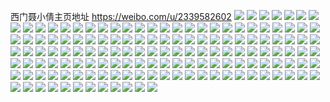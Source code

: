 西门聂小倩主页地址 https://weibo.com/u/2339582602 
![](https://wx4.sinaimg.cn/mw2000/8b73328agy1h826eekd84j21r13404qs.jpg) 
![](https://wx4.sinaimg.cn/mw2000/8b73328agy1h81bfos3i6j21p429h1ky.jpg) 
![](https://wx4.sinaimg.cn/mw2000/8b73328agy1h81hf6blzbj21r12c1u0x.jpg) 
![](https://wx4.sinaimg.cn/mw2000/8b73328agy1h81bfvj2eqj226y2xub2b.jpg) 
![](https://wx4.sinaimg.cn/mw2000/8b73328agy1h817q5dqw8j21o0280qv5.jpg) 
![](https://wx4.sinaimg.cn/mw2000/8b73328agy1h81bg91wwrj21vh2hzkjl.jpg) 
![](https://wx4.sinaimg.cn/mw2000/8b73328agy1h81bg1l4b6j21o0280npd.jpg) 
![](https://wx4.sinaimg.cn/mw2000/8b73328agy1h81d7ap9mij22c0340hdy.jpg) 
![](https://wx4.sinaimg.cn/mw2000/8b73328agy1h826jkc9v7j22282qzqv5.jpg) 
![](https://wx4.sinaimg.cn/mw2000/8b73328agy1h826fjwnbpj20t712xb29.jpg) 
![](https://wx4.sinaimg.cn/mw2000/8b73328agy1h81cdy0mjqj22c03401ky.jpg) 
![](https://wx4.sinaimg.cn/mw2000/8b73328agy1h81bfygq9ej227u2yge82.jpg) 
![](https://wx4.sinaimg.cn/mw2000/8b73328agy1h81hfwlaclj22c0340qv5.jpg) 
![](https://wx4.sinaimg.cn/mw2000/8b73328aly1h7iif3dxqaj22c0340e84.jpg) 
![](https://wx4.sinaimg.cn/mw2000/8b73328aly1h7iifd1vsdj220h2onkjm.jpg) 
![](https://wx4.sinaimg.cn/mw2000/8b73328aly1h7iieurgulj21df1tve82.jpg) 
![](https://wx4.sinaimg.cn/mw2000/8b73328aly1h7iinw2501j22c0340u0y.jpg) 
![](https://wx4.sinaimg.cn/mw2000/8b73328aly1h7iiew5ry8j21ph2bwb29.jpg) 
![](https://wx4.sinaimg.cn/mw2000/8b73328aly1h7iin7j8zbj22c03401kx.jpg) 
![](https://wx4.sinaimg.cn/mw2000/8b73328aly1h7iif5ds2pj223a2sde82.jpg) 
![](https://wx4.sinaimg.cn/mw2000/8b73328aly1h7iifhhorsj22a331h4qq.jpg) 
![](https://wx4.sinaimg.cn/mw2000/8b73328aly1h7iieqctddj229c30gu0y.jpg) 
![](https://wx4.sinaimg.cn/mw2000/8b73328aly1h7iiff28lrj22c0340e82.jpg) 
![](https://wx4.sinaimg.cn/mw2000/8b73328aly1h7iifolfusj22382scb29.jpg) 
![](https://wx4.sinaimg.cn/mw2000/8b73328aly1h7iifsbig9j22c0340u0z.jpg) 
![](https://wx4.sinaimg.cn/mw2000/8b73328agy1h6x57y19uvj21np27l15d.jpg) 
![](https://wx4.sinaimg.cn/mw2000/8b73328agy1h6x5rttrtbj21481hm1fd.jpg) 
![](https://wx4.sinaimg.cn/mw2000/8b73328agy1h6x57svzz2j21ol28se82.jpg) 
![](https://wx4.sinaimg.cn/mw2000/8b73328agy1h6x57twqslj21ie20jnpd.jpg) 
![](https://wx4.sinaimg.cn/mw2000/8b73328agy1h6x57rh0hbj21qe2b64qq.jpg) 
![](https://wx4.sinaimg.cn/mw2000/8b73328agy1h6x5ri64nfj21r02c1hdt.jpg) 
![](https://wx4.sinaimg.cn/mw2000/8b73328agy1h6x57x4fypj21401e00zc.jpg) 
![](https://wx4.sinaimg.cn/mw2000/8b73328agy1h6x5rs563dj22592v0k0x.jpg) 
![](https://wx4.sinaimg.cn/mw2000/8b73328agy1h6x5rl6icpj21pm2a5e81.jpg) 
![](https://wx4.sinaimg.cn/mw2000/8b73328agy1h6x5rmih3oj21qn2bihdu.jpg) 
![](https://wx4.sinaimg.cn/mw2000/8b73328agy1h6x5rnpex3j221q2qbam1.jpg) 
![](https://wx4.sinaimg.cn/mw2000/8b73328agy1h6x5rp25ozj225w2vvtfd.jpg) 
![](https://wx4.sinaimg.cn/mw2000/8b73328agy1h6x5rq8rmkj22c0340k0l.jpg) 
![](https://wx4.sinaimg.cn/mw2000/8b73328agy1h6x5rr9tyqj22c0340q7f.jpg) 
![](https://wx4.sinaimg.cn/mw2000/8b73328agy1h6j1tte7jbj21kw2dcaio.jpg) 
![](https://wx4.sinaimg.cn/mw2000/8b73328agy1h6j1tumpmtj21kw2dd7wi.jpg) 
![](https://wx4.sinaimg.cn/mw2000/8b73328agy1h6j1tztz37j20xv1es1kx.jpg) 
![](https://wx4.sinaimg.cn/mw2000/8b73328agy1h6j1tv167gj20iv0satg5.jpg) 
![](https://wx4.sinaimg.cn/mw2000/8b73328agy1h6j1tyw7euj21du22rtep.jpg) 
![](https://wx4.sinaimg.cn/mw2000/8b73328agy1h6j1tx4npyj21kw2dc4qq.jpg) 
![](https://wx4.sinaimg.cn/mw2000/8b73328agy1h6j1tvxz3qj21kw2dc7wi.jpg) 
![](https://wx4.sinaimg.cn/mw2000/8b73328agy1h6j1ty5dirj21kw2dcqc7.jpg) 
![](https://wx4.sinaimg.cn/mw2000/8b73328agy1h6j1tsjsrkj21kw2dck49.jpg) 
![](https://wx4.sinaimg.cn/mw2000/8b73328agy1h673p93ss3j20rq1dadhy.jpg) 
![](https://wx4.sinaimg.cn/mw2000/8b73328agy1h63nk02eobj21221vot9q.jpg) 
![](https://wx4.sinaimg.cn/mw2000/8b73328agy1h66ikh2kxnj212a1xc7b7.jpg) 
![](https://wx4.sinaimg.cn/mw2000/8b73328agy1h673myzk11j21r0340npd.jpg) 
![](https://wx4.sinaimg.cn/mw2000/8b73328agy1h61y3fkne1j20xy1omwqf.jpg) 
![](https://wx4.sinaimg.cn/mw2000/8b73328agy1h61y4hxajmj22c0340x6p.jpg) 
![](https://wx4.sinaimg.cn/mw2000/8b73328agy1h61y3i19xrj21ck2eb4qp.jpg) 
![](https://wx4.sinaimg.cn/mw2000/8b73328agy1h61y3j95iuj222v2ruqv6.jpg) 
![](https://wx4.sinaimg.cn/mw2000/8b73328agy1h61y9gjnt0j21ou308qso.jpg) 
![](https://wx4.sinaimg.cn/mw2000/8b73328aly1h5q76v7g2gj21pk31cu0y.jpg) 
![](https://wx4.sinaimg.cn/mw2000/8b73328aly1h5q76ruujwj21ke2s51ky.jpg) 
![](https://wx4.sinaimg.cn/mw2000/8b73328aly1h5q76puogkj21pk31chdu.jpg) 
![](https://wx4.sinaimg.cn/mw2000/8b73328aly1h5q76njvj1j21pk31cu0y.jpg) 
![](https://wx4.sinaimg.cn/mw2000/8b73328aly1h5q71pzp9lj21pk31cu13.jpg) 
![](https://wx4.sinaimg.cn/mw2000/8b73328aly1h5q76j9dlhj21dd2fpb29.jpg) 
![](https://wx4.sinaimg.cn/mw2000/8b73328aly1h5q7kb13laj21ou305x6p.jpg) 
![](https://wx4.sinaimg.cn/mw2000/8b73328aly1h5q76lb9fuj21i32o2npd.jpg) 
![](https://wx4.sinaimg.cn/mw2000/8b73328aly1h5q7ekckekj21pk31cqv6.jpg) 
![](https://wx4.sinaimg.cn/mw2000/8b73328aly1h5q71ss6xmj21pk31chdu.jpg) 
![](https://wx4.sinaimg.cn/mw2000/8b73328aly1h5q76ga0c3j21251vr1ie.jpg) 
![](https://wx4.sinaimg.cn/mw2000/8b73328aly1h5q76ddp9nj21k82rw4qq.jpg) 
![](https://wx4.sinaimg.cn/mw2000/8b73328aly1h5q78ij914j21pk31c1l3.jpg) 
![](https://wx4.sinaimg.cn/mw2000/8b73328aly1h5q71fxcaxj21n02wuu0x.jpg) 
![](https://wx4.sinaimg.cn/mw2000/8b73328aly1h5q7my7bmqj21kv2szqv5.jpg) 
![](https://wx4.sinaimg.cn/mw2000/8b73328aly1h5q78clo99j21pk31c1kz.jpg) 
![](https://wx4.sinaimg.cn/mw2000/8b73328aly1h5q789hqdfj21pk31cu12.jpg) 
![](https://wx4.sinaimg.cn/mw2000/8b73328aly1h5q77unh91j21pk31cqv6.jpg) 
![](https://wx4.sinaimg.cn/mw2000/8b73328agy1h4sr4zowcaj20w01kwkat.jpg) 
![](https://wx4.sinaimg.cn/mw2000/8b73328agy1h4rnp29eouj21qa33y7wi.jpg) 
![](https://wx4.sinaimg.cn/mw2000/8b73328agy1h4svvbnqptj21nw33yqv5.jpg) 
![](https://wx4.sinaimg.cn/mw2000/8b73328agy1h4sqyqpbsxj21r1340b29.jpg) 
![](https://wx4.sinaimg.cn/mw2000/8b73328agy1h4roe7gdnqj21001rz7dp.jpg) 
![](https://wx4.sinaimg.cn/mw2000/8b73328agy1h4sqypul9jj21qz340hdt.jpg) 
![](https://wx4.sinaimg.cn/mw2000/8b73328agy1h4rp5s6nwqj20uq1inwoo.jpg) 
![](https://wx4.sinaimg.cn/mw2000/8b73328agy1h4sqyouwjmj21r1340u0y.jpg) 
![](https://wx4.sinaimg.cn/mw2000/8b73328agy1h4sqys2pzbj21r1340u0y.jpg) 
![](https://wx4.sinaimg.cn/mw2000/8b73328agy1h4pwxhn6d8j21pk31cu0x.jpg) 
![](https://wx4.sinaimg.cn/mw2000/8b73328agy1h4pwxjv546j21pk31cnpd.jpg) 
![](https://wx4.sinaimg.cn/mw2000/8b73328agy1h4pwxcnyp5j21ev2i9ngr.jpg) 
![](https://wx4.sinaimg.cn/mw2000/8b73328agy1h4pwxkrx87j21pk31c4qp.jpg) 
![](https://wx4.sinaimg.cn/mw2000/8b73328agy1h4pwxa6eeaj21i42qcb29.jpg) 
![](https://wx4.sinaimg.cn/mw2000/8b73328agy1h4pwxd9xxcj21n82x6e3g.jpg) 
![](https://wx4.sinaimg.cn/mw2000/8b73328agy1h4pwxo1osgj21pk31c1kx.jpg) 
![](https://wx4.sinaimg.cn/mw2000/8b73328agy1h4pxa9geafj21cb2ds7mc.jpg) 
![](https://wx4.sinaimg.cn/mw2000/8b73328agy1h4pwxeqsy3j21hh2n0e3p.jpg) 
![](https://wx4.sinaimg.cn/mw2000/8b73328agy1h4pwxmovufj21pk31c7wh.jpg) 
![](https://wx4.sinaimg.cn/mw2000/8b73328agy1h4pwxc0r76j21hb2ntb29.jpg) 
![](https://wx4.sinaimg.cn/mw2000/8b73328agy1h4pxbz20g8j21pk31c4qp.jpg) 
![](https://wx4.sinaimg.cn/mw2000/8b73328agy1h4pwx7xm4qj21pk31ctwq.jpg) 
![](https://wx4.sinaimg.cn/mw2000/8b73328agy1h4pwybga4ij21pk31ce7x.jpg) 
![](https://wx4.sinaimg.cn/mw2000/8b73328agy1h4pwyalcmbj21l22tc7ru.jpg) 
![](https://wx4.sinaimg.cn/mw2000/8b73328agy1h4cmh9kzrpj22042o5b29.jpg) 
![](https://wx4.sinaimg.cn/mw2000/8b73328agy1h4cmhiqhatj21o82867wh.jpg) 
![](https://wx4.sinaimg.cn/mw2000/8b73328agy1h4cmhcekeoj21bg1ratzg.jpg) 
![](https://wx4.sinaimg.cn/mw2000/8b73328agy1h4aekmbfocj228w2zvx6q.jpg) 
![](https://wx4.sinaimg.cn/mw2000/8b73328agy1h4aekog0qoj21zf2n87wi.jpg) 
![](https://wx4.sinaimg.cn/mw2000/8b73328agy1h4bhvt0xsej220o2pl1ky.jpg) 
![](https://wx4.sinaimg.cn/mw2000/8b73328agy1h4bhvtq9f9j217b1maqi4.jpg) 
![](https://wx4.sinaimg.cn/mw2000/8b73328agy1h4aekhcav3j22c0340x6p.jpg) 
![](https://wx4.sinaimg.cn/mw2000/8b73328agy1h4c8miru43j22c0340qv8.jpg) 
![](https://wx4.sinaimg.cn/mw2000/8b73328agy1h4cmhbnrqqj22af31wx6q.jpg) 
![](https://wx4.sinaimg.cn/mw2000/8b73328agy1h4cmh8cbc3j22c0340u0x.jpg) 
![](https://wx4.sinaimg.cn/mw2000/8b73328agy1h4caapqjwqj222q2rnqv6.jpg) 
![](https://wx4.sinaimg.cn/mw2000/8b73328agy1h4caas9n3oj21o3284e81.jpg) 
![](https://wx4.sinaimg.cn/mw2000/8b73328agy1h4caaqv7qvj21h71yye81.jpg) 
![](https://wx4.sinaimg.cn/mw2000/8b73328agy1h46vcllxhuj21no2y3hdt.jpg) 
![](https://wx4.sinaimg.cn/mw2000/8b73328agy1h46vriuyryj21qy33x4qq.jpg) 
![](https://wx4.sinaimg.cn/mw2000/8b73328agy1h46vpuhuzoj20ov18awt4.jpg) 
![](https://wx4.sinaimg.cn/mw2000/8b73328agy1h46vchbxtzj214p20ats1.jpg) 
![](https://wx4.sinaimg.cn/mw2000/8b73328agy1h46vptbwi4j21qy33x1l0.jpg) 
![](https://wx4.sinaimg.cn/mw2000/8b73328agy1h46vpwmaatj21po31nu0y.jpg) 
![](https://wx4.sinaimg.cn/mw2000/8b73328agy1h46vpypjjej21nd2xlkjl.jpg) 
![](https://wx4.sinaimg.cn/mw2000/8b73328agy1h3nzu8gk9ej21sz2gcb29.jpg) 
![](https://wx4.sinaimg.cn/mw2000/8b73328agy1h3nzuaw8c3j21id20hqv5.jpg) 
![](https://wx4.sinaimg.cn/mw2000/8b73328agy1h3o92bcd8lj21wu2jr1ky.jpg) 
![](https://wx4.sinaimg.cn/mw2000/8b73328agy1h3oe1zl382j224r2uc1kz.jpg) 
![](https://wx4.sinaimg.cn/mw2000/8b73328agy1h3nzu6zi1aj22c0340u0z.jpg) 
![](https://wx4.sinaimg.cn/mw2000/8b73328agy1h2yq0mc4gqj20rb10fqel.jpg) 
![](https://wx4.sinaimg.cn/mw2000/8b73328agy1h2ypz2pw0pj21r62c91kz.jpg) 
![](https://wx4.sinaimg.cn/mw2000/8b73328agy1h2ypddoz4nj21js22de6q.jpg) 
![](https://wx4.sinaimg.cn/mw2000/8b73328agy1h2ypdphi48j22c0340hdw.jpg) 
![](https://wx4.sinaimg.cn/mw2000/8b73328agy1h2ypr3jia5j224h2tzkjn.jpg) 
![](https://wx4.sinaimg.cn/mw2000/8b73328agy1h2ypqpskfrj224b2trb2a.jpg) 
![](https://wx4.sinaimg.cn/mw2000/8b73328agy1h2ypdrage6j22c0340qv7.jpg) 
![](https://wx4.sinaimg.cn/mw2000/8b73328agy1h2ypdfalmej22c0340b2b.jpg) 
![](https://wx4.sinaimg.cn/mw2000/8b73328agy1h2ypdg1568j21qz2c0e81.jpg) 
![](https://wx4.sinaimg.cn/mw2000/8b73328agy1h2ypdhy9tvj22c03407wj.jpg) 
![](https://wx4.sinaimg.cn/mw2000/8b73328agy1h2ypdc3ss8j223n2sv1ky.jpg) 
![](https://wx4.sinaimg.cn/mw2000/8b73328agy1h2ypqog800j22c0340e82.jpg) 
![](https://wx4.sinaimg.cn/mw2000/8b73328agy1h2yqkbbaeaj21wc2j41ky.jpg) 
![](https://wx4.sinaimg.cn/mw2000/8b73328agy1h2yq6rja2gj22c03401kx.jpg) 
![](https://wx4.sinaimg.cn/mw2000/8b73328agy1h2ypqmvfixj22c0340kjm.jpg) 
![](https://wx4.sinaimg.cn/mw2000/8b73328agy1h2sho4e5j2j20u01hc45f.jpg) 
![](https://wx4.sinaimg.cn/mw2000/8b73328agy1h2sho76acwj20u01hc112.jpg) 
![](https://wx4.sinaimg.cn/mw2000/8b73328agy1h2sho59kiwj20u01hc10y.jpg) 
![](https://wx4.sinaimg.cn/mw2000/8b73328agy1h2sho6ai1wj20u01hck18.jpg) 
